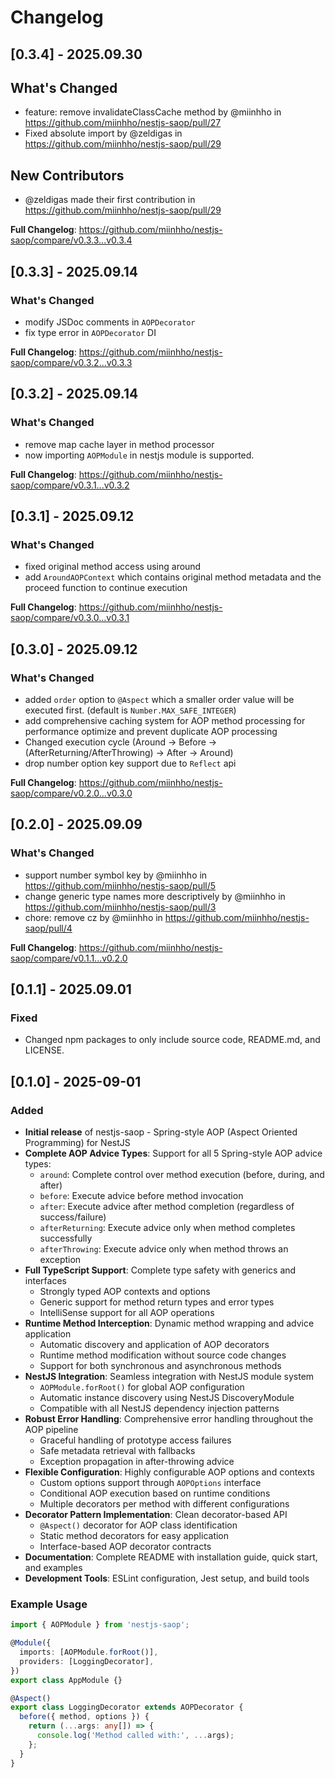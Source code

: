 # Changelog

## [0.3.4] - 2025.09.30

## What's Changed
* feature: remove invalidateClassCache method by @miinhho in https://github.com/miinhho/nestjs-saop/pull/27
* Fixed absolute import by @zeldigas in https://github.com/miinhho/nestjs-saop/pull/29

## New Contributors
* @zeldigas made their first contribution in https://github.com/miinhho/nestjs-saop/pull/29

**Full Changelog**: https://github.com/miinhho/nestjs-saop/compare/v0.3.3...v0.3.4

## [0.3.3] - 2025.09.14

### What's Changed
- modify JSDoc comments in `AOPDecorator`
- fix type error in `AOPDecorator` DI 

**Full Changelog**: https://github.com/miinhho/nestjs-saop/compare/v0.3.2...v0.3.3

## [0.3.2] - 2025.09.14

### What's Changed
- remove map cache layer in method processor
- now importing `AOPModule` in nestjs module is supported.

**Full Changelog**: https://github.com/miinhho/nestjs-saop/compare/v0.3.1...v0.3.2

## [0.3.1] - 2025.09.12

### What's Changed
- fixed original method access using around
- add `AroundAOPContext` which contains original method metadata and the proceed function to continue execution

**Full Changelog**: https://github.com/miinhho/nestjs-saop/compare/v0.3.0...v0.3.1

## [0.3.0] - 2025.09.12

### What's Changed
- added `order` option to `@Aspect` which a smaller order value will be executed first. (default is `Number.MAX_SAFE_INTEGER`)
- add comprehensive caching system for AOP method processing for performance optimize and prevent duplicate AOP processing
- Changed execution cycle (Around -> Before -> (AfterReturning/AfterThrowing) -> After -> Around)
- drop number option key support due to `Reflect` api

**Full Changelog**: https://github.com/miinhho/nestjs-saop/compare/v0.2.0...v0.3.0

## [0.2.0] - 2025.09.09

### What's Changed
- support number symbol key by @miinhho in https://github.com/miinhho/nestjs-saop/pull/5
- change generic type names more descriptively by @miinhho in https://github.com/miinhho/nestjs-saop/pull/3
- chore: remove cz by @miinhho in https://github.com/miinhho/nestjs-saop/pull/4

**Full Changelog**: https://github.com/miinhho/nestjs-saop/compare/v0.1.1...v0.2.0


## [0.1.1] - 2025.09.01

### Fixed
- Changed npm packages to only include source code, README.md, and LICENSE.


## [0.1.0] - 2025-09-01

### Added
- **Initial release** of nestjs-saop - Spring-style AOP (Aspect Oriented Programming) for NestJS
- **Complete AOP Advice Types**: Support for all 5 Spring-style AOP advice types:
  - `around`: Complete control over method execution (before, during, and after)
  - `before`: Execute advice before method invocation
  - `after`: Execute advice after method completion (regardless of success/failure)
  - `afterReturning`: Execute advice only when method completes successfully
  - `afterThrowing`: Execute advice only when method throws an exception
- **Full TypeScript Support**: Complete type safety with generics and interfaces
  - Strongly typed AOP contexts and options
  - Generic support for method return types and error types
  - IntelliSense support for all AOP operations
- **Runtime Method Interception**: Dynamic method wrapping and advice application
  - Automatic discovery and application of AOP decorators
  - Runtime method modification without source code changes
  - Support for both synchronous and asynchronous methods
- **NestJS Integration**: Seamless integration with NestJS module system
  - `AOPModule.forRoot()` for global AOP configuration
  - Automatic instance discovery using NestJS DiscoveryModule
  - Compatible with all NestJS dependency injection patterns
- **Robust Error Handling**: Comprehensive error handling throughout the AOP pipeline
  - Graceful handling of prototype access failures
  - Safe metadata retrieval with fallbacks
  - Exception propagation in after-throwing advice
- **Flexible Configuration**: Highly configurable AOP options and contexts
  - Custom options support through `AOPOptions` interface
  - Conditional AOP execution based on runtime conditions
  - Multiple decorators per method with different configurations
- **Decorator Pattern Implementation**: Clean decorator-based API
  - `@Aspect()` decorator for AOP class identification
  - Static method decorators for easy application
  - Interface-based AOP decorator contracts
- **Documentation**: Complete README with installation guide, quick start, and examples
- **Development Tools**: ESLint configuration, Jest setup, and build tools

### Example Usage

```typescript
import { AOPModule } from 'nestjs-saop';

@Module({
  imports: [AOPModule.forRoot()],
  providers: [LoggingDecorator],
})
export class AppModule {}

@Aspect()
export class LoggingDecorator extends AOPDecorator {
  before({ method, options }) {
    return (...args: any[]) => {
      console.log('Method called with:', ...args);
    };
  }
}
```